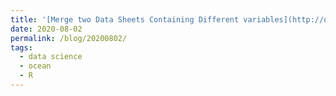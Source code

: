 ```yaml
---
title: '[Merge two Data Sheets Containing Different variables](http://obisidianouc.github.io/files/08022020/merge.html)'
date: 2020-08-02
permalink: /blog/20200802/
tags:
  - data science
  - ocean
  - R
---
```

